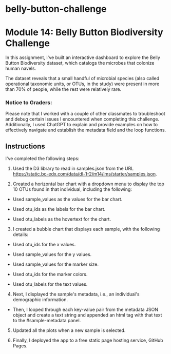 # belly-button-challenge

# Module 14: Belly Button Biodiversity Challenge

In this assignment, I've built an interactive dashboard to explore the Belly Button Biodiversity dataset, which catalogs the microbes that colonize human navels.

The dataset reveals that a small handful of microbial species (also called operational taxonomic units, or OTUs, in the study) were present in more than 70% of people, while the rest were relatively rare.

### Notice to Graders: 
Please note that I worked with a couple of other classmates to troubleshoot and debug certain issues I encountered when completing this challenge. Additionally, I used ChatGPT to explain and provide examples on how to effectively navigate and establish the metadata field and the loop functions.


## Instructions
I've completed the following steps:

1. Used the D3 library to read in samples.json from the URL https://static.bc-edx.com/data/dl-1-2/m14/lms/starter/samples.json.

2. Created a horizontal bar chart with a dropdown menu to display the top 10 OTUs found in that individual, including the following: 

- Used sample_values as the values for the bar chart.

- Used otu_ids as the labels for the bar chart.

- Used otu_labels as the hovertext for the chart.

3. I created a bubble chart that displays each sample, with the following details:

- Used otu_ids for the x values.

- Used sample_values for the y values.

- Used sample_values for the marker size.

- Used otu_ids for the marker colors.

- Used otu_labels for the text values.

4. Next, I displayed the sample's metadata, i.e., an individual's demographic information.

- Then, I looped through each key-value pair from the metadata JSON object and create a text string and appended an html tag with that text to the #sample-metadata panel.

5. Updated all the plots when a new sample is selected.
   
6. Finally, I deployed the app to a free static page hosting service, GitHub Pages.
